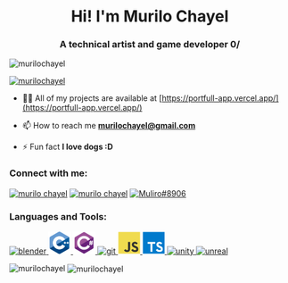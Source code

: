 <h1 align="center">Hi! I'm Murilo Chayel</h1>
<h3 align="center">A technical artist and game developer 0/</h3>

<p align="left"> <img src="https://komarev.com/ghpvc/?username=murilochayel&label=Profile%20views&color=0e75b6&style=flat" alt="murilochayel" /> </p>

<p align="left"> <a href="https://github.com/ryo-ma/github-profile-trophy"><img src="https://github-profile-trophy.vercel.app/?username=murilochayel" alt="murilochayel" /></a> </p>

- 👨‍💻 All of my projects are available at [https://portfull-app.vercel.app/](https://portfull-app.vercel.app/)

- 📫 How to reach me **murilochayel@gmail.com**

- ⚡ Fun fact **I love dogs :D**

<h3 align="left">Connect with me:</h3>
<p align="left">
<a href="https://linkedin.com/in/murilo chayel" target="blank"><img align="center" src="https://raw.githubusercontent.com/rahuldkjain/github-profile-readme-generator/master/src/images/icons/Social/linked-in-alt.svg" alt="murilo chayel" height="30" width="40" /></a>
<a href="https://instagram.com/murilo chayel" target="blank"><img align="center" src="https://raw.githubusercontent.com/rahuldkjain/github-profile-readme-generator/master/src/images/icons/Social/instagram.svg" alt="murilo chayel" height="30" width="40" /></a>
<a href="https://discord.gg/Muliro#8906" target="blank"><img align="center" src="https://raw.githubusercontent.com/rahuldkjain/github-profile-readme-generator/master/src/images/icons/Social/discord.svg" alt="Muliro#8906" height="30" width="40" /></a>
</p>

<h3 align="left">Languages and Tools:</h3>
<p align="left"> <a href="https://www.blender.org/" target="_blank" rel="noreferrer"> <img src="https://download.blender.org/branding/community/blender_community_badge_white.svg" alt="blender" width="40" height="40"/> </a> <a href="https://www.w3schools.com/cpp/" target="_blank" rel="noreferrer"> <img src="https://raw.githubusercontent.com/devicons/devicon/master/icons/cplusplus/cplusplus-original.svg" alt="cplusplus" width="40" height="40"/> </a> <a href="https://www.w3schools.com/cs/" target="_blank" rel="noreferrer"> <img src="https://raw.githubusercontent.com/devicons/devicon/master/icons/csharp/csharp-original.svg" alt="csharp" width="40" height="40"/> </a> <a href="https://git-scm.com/" target="_blank" rel="noreferrer"> <img src="https://www.vectorlogo.zone/logos/git-scm/git-scm-icon.svg" alt="git" width="40" height="40"/> </a> <a href="https://developer.mozilla.org/en-US/docs/Web/JavaScript" target="_blank" rel="noreferrer"> <img src="https://raw.githubusercontent.com/devicons/devicon/master/icons/javascript/javascript-original.svg" alt="javascript" width="40" height="40"/> </a> <a href="https://www.typescriptlang.org/" target="_blank" rel="noreferrer"> <img src="https://raw.githubusercontent.com/devicons/devicon/master/icons/typescript/typescript-original.svg" alt="typescript" width="40" height="40"/> </a> <a href="https://unity.com/" target="_blank" rel="noreferrer"> <img src="https://www.vectorlogo.zone/logos/unity3d/unity3d-icon.svg" alt="unity" width="40" height="40"/> </a> <a href="https://unrealengine.com/" target="_blank" rel="noreferrer"> <img src="https://raw.githubusercontent.com/kenangundogan/fontisto/036b7eca71aab1bef8e6a0518f7329f13ed62f6b/icons/svg/brand/unreal-engine.svg" alt="unreal" width="40" height="40"/> </a> </p>

<p><img align="left" src="https://github-readme-stats.vercel.app/api/top-langs?username=murilochayel&show_icons=true&locale=en&layout=compact" alt="murilochayel" /></p>

<p>&nbsp;<img align="center" src="https://github-readme-stats.vercel.app/api?username=murilochayel&show_icons=true&locale=en" alt="murilochayel" /></p>
